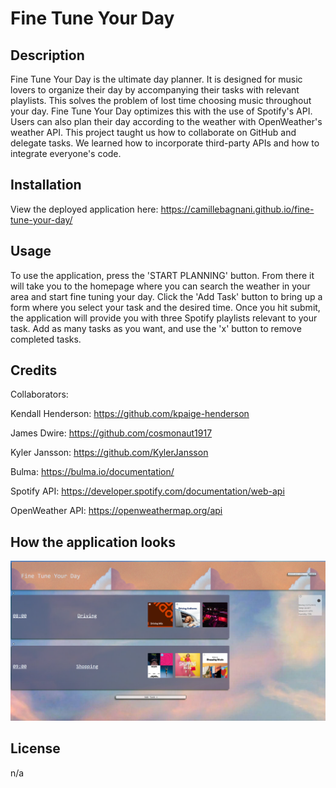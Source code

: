 # Fine Tune Your Day

## Description
Fine Tune Your Day is the ultimate day planner. It is designed for music lovers to organize their day by accompanying their tasks with relevant playlists. This solves the problem of lost time choosing music throughout your day. Fine Tune Your Day optimizes this with the use of Spotify's API. Users can also plan their day according to the weather with OpenWeather's weather API. This project taught us how to collaborate on GitHub and delegate tasks. We learned how to incorporate third-party APIs and how to integrate everyone's code.

## Installation
View the deployed application here: https://camillebagnani.github.io/fine-tune-your-day/

## Usage
To use the application, press the 'START PLANNING' button. From there it will take you to the homepage where you can search the weather in your area and start fine tuning your day. Click the 'Add Task' button to bring up a form where you select your task and the desired time. Once you hit submit, the application will provide you with three Spotify playlists relevant to your task. Add as many tasks as you want, and use the 'x' button to remove completed tasks. 

## Credits
Collaborators:

Kendall Henderson: https://github.com/kpaige-henderson

James Dwire: https://github.com/cosmonaut1917

Kyler Jansson: https://github.com/KylerJansson

Bulma: https://bulma.io/documentation/

Spotify API: https://developer.spotify.com/documentation/web-api

OpenWeather API: https://openweathermap.org/api

## How the application looks

![image](./assets/FineTuneYourDay.png)

## License
n/a